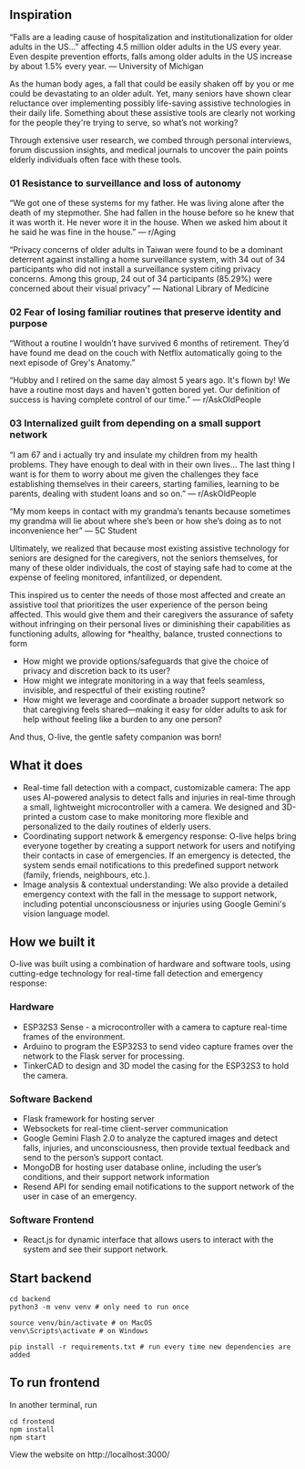 ## Inspiration
“Falls are a leading cause of hospitalization and institutionalization for older adults in the US…” affecting 4.5 million older adults in the US every year. Even despite prevention efforts, falls among older adults in the US increase by about 1.5% every year. — University of Michigan

As the human body ages, a fall that could be easily shaken off by you or me could be devastating to an older adult. Yet, many seniors have shown clear reluctance over implementing possibly life-saving assistive technologies in their daily life. Something about these assistive tools are clearly not working for the people they're trying to serve, so what’s not working?

Through extensive user research, we combed through personal interviews, forum discussion insights, and medical journals to uncover the pain points elderly individuals often face with these tools.

### 01 Resistance to surveillance and loss of autonomy

“We got one of these systems for my father. He was living alone after the death of my stepmother. She had fallen in the house before so he knew that it was worth it. He never wore it in the house. When we asked him about it he said he was fine in the house.” — r/Aging

“Privacy concerns of older adults in Taiwan were found to be a dominant deterrent against installing a home surveillance system, with 34 out of 34 participants who did not install a surveillance system citing privacy concerns. Among this group, 24 out of 34 participants (85.29%) were concerned about their visual privacy” — National Library of Medicine

### 02 Fear of losing familiar routines that preserve identity and purpose

“Without a routine I wouldn’t have survived 6 months of retirement. They’d have found me dead on the couch with Netflix automatically going to the next episode of Grey's Anatomy.”

“Hubby and I retired on the same day almost 5 years ago. It's flown by! We have a routine most days and haven't gotten bored yet. Our definition of success is having complete control of our time.” — r/AskOldPeople

### 03 Internalized guilt from depending on a small support network

“I am 67 and i actually try and insulate my children from my health problems. They have enough to deal with in their own lives… The last thing I want is for them to worry about me given the challenges they face establishing themselves in their careers, starting families, learning to be parents, dealing with student loans and so on.” — r/AskOldPeople

“My mom keeps in contact with my grandma’s tenants because sometimes my grandma will lie about where she’s been or how she’s doing as to not inconvenience her” — 5C Student

Ultimately, we realized that because most existing assistive technology for seniors are designed for the caregivers, not the seniors themselves, for many of these older individuals, the cost of staying safe had to come at the expense of feeling monitored, infantilized, or dependent.

This inspired us to center the needs of those most affected and create an assistive tool that prioritizes the user experience of the person being affected. This would give them and their caregivers the assurance of safety without infringing on their personal lives or diminishing their capabilities as functioning adults, allowing for *healthy, balance, trusted connections to form

- How might we provide options/safeguards that give the choice of privacy and discretion back to its user?
- How might we integrate monitoring in a way that feels seamless, invisible, and respectful of their existing routine?
- How might we leverage and coordinate a broader support network so that caregiving feels shared—making it easy for older adults to ask for help without feeling like a burden to any one person?

And thus, O-live, the gentle safety companion was born!

## What it does
- Real-time fall detection with a compact, customizable camera: The app uses AI-powered analysis to detect falls and injuries in real-time through a small, lightweight microcontroller with a camera. We designed and 3D-printed a custom case to make monitoring more flexible and personalized to the daily routines of elderly users.
- Coordinating support network & emergency response: O-live helps bring everyone together by creating a support network for users and notifying their contacts in case of emergencies. If an emergency is detected, the system sends email notifications to this predefined support network (family, friends, neighbours, etc.).
- Image analysis & contextual understanding: We also provide a detailed emergency context with the fall in the message to support network, including potential unconsciousness or injuries using Google Gemini's vision language model.

## How we built it
O-live was built using a combination of hardware and software tools, using cutting-edge technology for real-time fall detection and emergency response:

### Hardware
- ESP32S3 Sense - a microcontroller with a camera to capture real-time frames of the environment.
- Arduino to program the ESP32S3 to send video capture frames over the network to the Flask server for processing.
- TinkerCAD to design and 3D model the casing for the ESP32S3 to hold the camera.

### Software Backend
- Flask framework for hosting server
- Websockets for real-time client-server communication
- Google Gemini Flash 2.0 to analyze the captured images and detect falls, injuries, and unconsciousness, then provide textual feedback and send to the person’s support contact.
- MongoDB for hosting user database online, including the user’s conditions, and their support network information
- Resend API for sending email notifications to the support network of the user in case of an emergency.

### Software Frontend
- React.js for dynamic interface that allows users to interact with the system and see their support network.


## Start backend

```
cd backend
python3 -m venv venv # only need to run once

source venv/bin/activate # on MacOS
venv\Scripts\activate # on Windows

pip install -r requirements.txt # run every time new dependencies are added
```

## To run frontend

In another terminal, run

```
cd frontend
npm install
npm start
```

View the website on http://localhost:3000/ 
